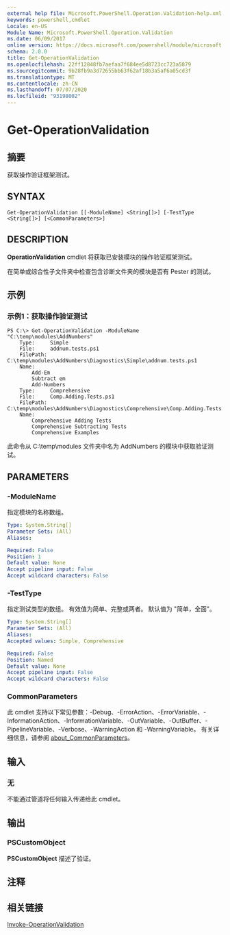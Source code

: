 ```yaml
---
external help file: Microsoft.PowerShell.Operation.Validation-help.xml
keywords: powershell,cmdlet
Locale: en-US
Module Name: Microsoft.PowerShell.Operation.Validation
ms.date: 06/09/2017
online version: https://docs.microsoft.com/powershell/module/microsoft.powershell.operation.validation/get-operationvalidation?view=powershell-5.1&WT.mc_id=ps-gethelp
schema: 2.0.0
title: Get-OperationValidation
ms.openlocfilehash: 22ff12848fb7aefaa7f684ee5d8723cc723a5879
ms.sourcegitcommit: 9b28fb9a3d72655bb63f62af18b3a5af6a05cd3f
ms.translationtype: MT
ms.contentlocale: zh-CN
ms.lasthandoff: 07/07/2020
ms.locfileid: "93198002"
---
```

# Get-OperationValidation

## 摘要
获取操作验证框架测试。

## SYNTAX

```
Get-OperationValidation [[-ModuleName] <String[]>] [-TestType <String[]>] [<CommonParameters>]
```

## DESCRIPTION
**OperationValidation** cmdlet 将获取已安装模块的操作验证框架测试。

在简单或综合性子文件夹中检查包含诊断文件夹的模块是否有 Pester 的测试。

## 示例

### 示例1：获取操作验证测试

```
PS C:\> Get-OperationValidation -ModuleName "C:\temp\modules\AddNumbers"
    Type:     Simple
    File:     addnum.tests.ps1
    FilePath: C:\temp\modules\AddNumbers\Diagnostics\Simple\addnum.tests.ps1
    Name:
        Add-Em
        Subtract em
        Add-Numbers
    Type:     Comprehensive
    File:     Comp.Adding.Tests.ps1
    FilePath: C:\temp\modules\AddNumbers\Diagnostics\Comprehensive\Comp.Adding.Tests.ps1
    Name:
        Comprehensive Adding Tests
        Comprehensive Subtracting Tests
        Comprehensive Examples
```

此命令从 C:\temp\modules 文件夹中名为 AddNumbers 的模块中获取验证测试。

## PARAMETERS

### -ModuleName
指定模块的名称数组。

```yaml
Type: System.String[]
Parameter Sets: (All)
Aliases:

Required: False
Position: 1
Default value: None
Accept pipeline input: False
Accept wildcard characters: False
```

### -TestType
指定测试类型的数组。
有效值为简单、完整或两者。
默认值为 "简单，全面"。

```yaml
Type: System.String[]
Parameter Sets: (All)
Aliases:
Accepted values: Simple, Comprehensive

Required: False
Position: Named
Default value: None
Accept pipeline input: False
Accept wildcard characters: False
```

### CommonParameters
此 cmdlet 支持以下常见参数：-Debug、-ErrorAction、-ErrorVariable、-InformationAction、-InformationVariable、-OutVariable、-OutBuffer、-PipelineVariable、-Verbose、-WarningAction 和 -WarningVariable。 有关详细信息，请参阅 [about_CommonParameters](https://go.microsoft.com/fwlink/?LinkID=113216)。

## 输入

### 无
不能通过管道将任何输入传递给此 cmdlet。

## 输出

### PSCustomObject
**PSCustomObject** 描述了验证。

## 注释

## 相关链接

[Invoke-OperationValidation](Invoke-OperationValidation.md)
